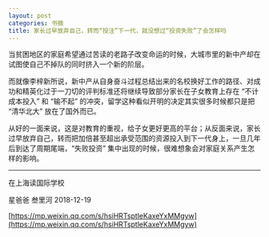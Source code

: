 ```yaml
---
layout: post
categories: 书摘
title: 家长过早放弃自己，转而“投注”下一代，就没想过“投资失败”了会怎样吗
---
```


当贫困地区的家庭希望通过苦读的老路子改变命运的时候，大城市里的新中产却在试图使自己不掉队的同时挤入一个新的阶层。

而就像李梓新所说，新中产从自身奋斗过程总结出来的名校换好工作的路径、对成功和精英化过于一刀切的评判标准还将继续导致部分家长在子女教育上存在 “不计成本投入” 和 “输不起” 的冲突，留学这种看似开明的决定其实很多时候都只是把 “清华北大” 放在了国外而已。

从好的一面来说，这是对教育的重视，给子女更好更高的平台；从反面来说，家长过早放弃自己，转而把加倍甚至超出承受范围的资源投入到下一代身上，一旦几年后到达了周期尾端，“失败投资” 集中出现的时候，很难想象会对家庭关系产生怎样的影响。

---

在上海读国际学校

星爸爸  叁里河  2018-12-19

[https://mp.weixin.qq.com/s/hsiHRTsptleKaxeYxMMgyw](https://mp.weixin.qq.com/s/hsiHRTsptleKaxeYxMMgyw)